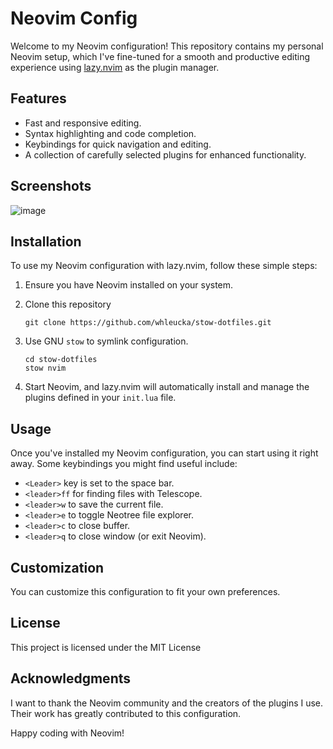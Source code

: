 # Neovim Config

Welcome to my Neovim configuration! This repository contains my personal Neovim setup, which I've fine-tuned for a smooth and productive editing experience using [lazy.nvim](https://github.com/folke/lazy.nvim) as the plugin manager.

## Features

- Fast and responsive editing.
- Syntax highlighting and code completion.
- Keybindings for quick navigation and editing.
- A collection of carefully selected plugins for enhanced functionality.

## Screenshots

![image](https://github.com/whleucka/stow-dotfiles/assets/71740767/2c0fc520-600e-46e3-a405-5850396e0e24)

## Installation

To use my Neovim configuration with lazy.nvim, follow these simple steps:

1. Ensure you have Neovim installed on your system.

2. Clone this repository

   ```shell
   git clone https://github.com/whleucka/stow-dotfiles.git
   ```

3. Use GNU `stow` to symlink configuration.

   ```shell
   cd stow-dotfiles
   stow nvim
   ```

3. Start Neovim, and lazy.nvim will automatically install and manage the plugins defined in your `init.lua` file.

## Usage

Once you've installed my Neovim configuration, you can start using it right away. Some keybindings you might find useful include:

- `<Leader>` key is set to the space bar.
- `<leader>ff` for finding files with Telescope.
- `<leader>w` to save the current file.
- `<leader>e` to toggle Neotree file explorer.
- `<leader>c` to close buffer.
- `<leader>q` to close window (or exit Neovim).

## Customization

You can customize this configuration to fit your own preferences.

## License

This project is licensed under the MIT License

## Acknowledgments

I want to thank the Neovim community and the creators of the plugins I use. Their work has greatly contributed to this configuration.

Happy coding with Neovim!
